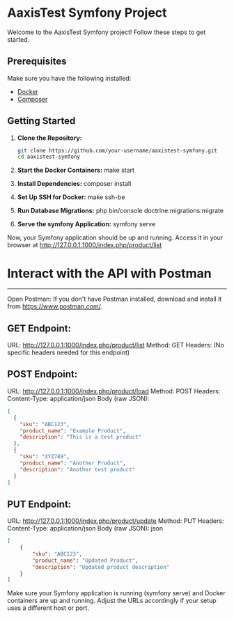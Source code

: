 # AaxisTest Symfony Project

Welcome to the AaxisTest Symfony project! Follow these steps to get started.

## Prerequisites

Make sure you have the following installed:

- [Docker](https://www.docker.com/)
- [Composer](https://getcomposer.org/)

## Getting Started

1. **Clone the Repository:**
   ```bash
   git clone https://github.com/your-username/aaxistest-symfony.git
   cd aaxistest-symfony

2. **Start the Docker Containers:**
make start

3. **Install Dependencies:**
composer install

4. **Set Up SSH for Docker:**
make ssh-be

5. **Run Database Migrations:**
php bin/console doctrine:migrations:migrate


6. **Serve the symfony Application:**
symfony serve


Now, your Symfony application should be up and running. Access it in your browser at http://127.0.0.1:1000/index.php/product/list


# Interact with the API with Postman
---

Open Postman:
If you don't have Postman installed, download and install it from https://www.postman.com/.

## GET Endpoint:

URL: http://127.0.0.1:1000/index.php/product/list
Method: GET
Headers: (No specific headers needed for this endpoint)

## POST Endpoint:

URL: http://127.0.0.1:1000/index.php/product/load
Method: POST
Headers:
Content-Type: application/json
Body (raw JSON):
```json
[
  {
    "sku": "ABC123",
    "product_name": "Example Product",
    "description": "This is a test product"
  },
  {
    "sku": "XYZ789",
    "product_name": "Another Product",
    "description": "Another test product"
  }
]
```

## PUT Endpoint:

URL: http://127.0.0.1:1000/index.php/product/update
Method: PUT
Headers:
Content-Type: application/json
Body (raw JSON):
json
```json
[
    {
        "sku": "ABC123",
        "product_name": "Updated Product",
        "description": "Updated product description"
    }
]
```
Make sure your Symfony application is running (symfony serve) and Docker containers are up and running. Adjust the URLs accordingly if your setup uses a different host or port.